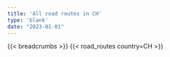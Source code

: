 ```yaml
---
title: 'All road routes in CH'
type: 'blank'
date: "2023-01-01"
---
```


{{< breadcrumbs >}}
{{< road_routes country=CH >}}
